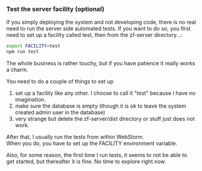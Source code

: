 ### Test the server facility (optional)

If you simply deploying the system and not developing code, there is no real need to run the server side automated
tests. If you want to do so, you first need to set up a facility called test, then from the zf-server directory...:

```bash 
export FACILITY=test
npm run test
```

The whole business is rather touchy, but if you have patience it really works a charm.

You need to do a couple of things to set up

1. set up a facility like any other. I choose to call it "test" because I have no imagination.
1. make sure the database is empty (though it is ok to leave the system created admin user in the database)
1. very strange but delete the zf-server/dist directory or stuff just does not work.

After that, I usually run the tests from within WebStorm.  
When you do, you have to set up the FACILITY environment variable.

Also, for some reason, the first time I run tests, it seems to not be able to get started, but thereafter it is fine. No
time to explore right now.


